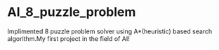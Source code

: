 # AI_8_puzzle_problem
Implimented 8 puzzle problem solver using A*(heuristic) based search algorithm.My first project in the field of AI!
